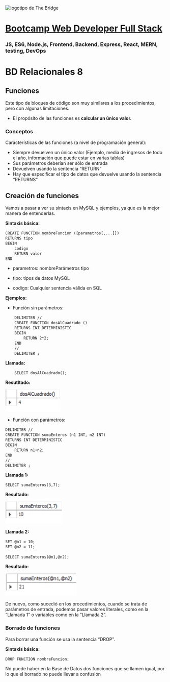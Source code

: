 ![logotipo de The Bridge](https://user-images.githubusercontent.com/27650532/77754601-e8365180-702b-11ea-8bed-5bc14a43f869.png  "logotipo de The Bridge")


# [Bootcamp Web Developer Full Stack](https://www.thebridge.tech/bootcamps/bootcamp-fullstack-developer/)
### JS, ES6, Node.js, Frontend, Backend, Express, React, MERN, testing, DevOps

# BD Relacionales 8
## Funciones

Este tipo de bloques de código son muy similares a los procedimientos, pero con algunas limitaciones.

- El propósito de las funciones es **calcular un único valor.**

### Conceptos

Características de las funciones (a nivel de programación general): 

- Siempre devuelven un único valor (Ejemplo, media de ingresos de todo el año, información que puede estar en varias tablas)
- Sus parámetros deberían ser sólo de entrada
- Devuelven usando la sentencia “RETURN”
- Hay que especificar el tipo de datos que devuelve usando la sentencia “RETURNS”

## Creación de funciones

Vamos a pasar a ver su sintaxis en MySQL y ejemplos, ya que es la mejor manera de entenderlas.

**Sintaxis básica:**
```
CREATE FUNCTION nombreFuncion ([parametros[,...]])
RETURNS tipo
BEGIN    
	codigo
	RETURN valor
END
```
- parametros: nombreParámetros tipo

- tipo: tipos de datos MySQL

- codigo: Cualquier sentencia válida en SQL

**Ejemplos:** 

- Función sin parámetros:

```
	DELIMITER //
	CREATE FUNCTION dosAlCuadrado ()
	RETURNS INT DETERMINISTIC
	BEGIN
		RETURN 2*2;
	END
	//
	DELIMITER ;
```
**Llamada:** 
```
	SELECT dosAlCuadrado();    
```

**Resutltado:** 

![img](../../assets/back/clase15/Funciones1.png)				
		 

- Función con parámetros:

```
DELIMITER //
CREATE FUNCTION sumaEnteros (n1 INT, n2 INT)
RETURNS INT DETERMINISTIC
BEGIN
	RETURN n1+n2;
END
//
DELIMITER ;
```
**Llamada 1:** 

```
SELECT sumaEnteros(3,7);
```

**Resultado:**

![img](../../assets/back/clase15/Funciones2.png) 

**Llamada 2:** 

```
SET @n1 = 10;
SET @n2 = 11;

SELECT sumaEnteros(@n1,@n2);
```

**Resultado:**

![img](../../assets/back/clase15/Funciones3.png)

			
De nuevo, como sucedió en los procedimientos, cuando se trata de parámetros de entrada, podemos pasar valores literales, como en la “Llamada 1” o variables como en la “Llamada 2”.

### Borrado de funciones
Para borrar una función se usa la sentencia “DROP”.

**Sintaxis básica:** 
```
DROP FUNCTION nombreFuncion;
```

No puede haber en la Base de Datos dos funciones que se llamen igual, por lo que el borrado no puede llevar a confusión
		
